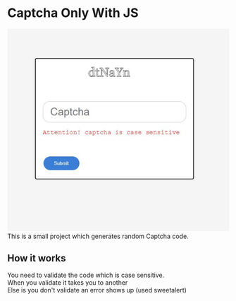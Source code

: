 # Captcha Only With JS
<img src="/Screen.JPG"><br>
This is a small project which generates random Captcha code.
## How it works
You need to validate the code which is case sensitive.<br>
When you validate it takes you to another <br>
Else is you don't validate an error shows up (used sweetalert)

